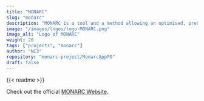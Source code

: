 ```yaml
---
title: "MONARC"
slug: "monarc"
description: "MONARC is a tool and a method allowing an optimised, precise and repeatable risk assessment."
image: "/images/logos/logo-MONARC.png"
image_alt: "Logo of MONARC"
weight: 20
tags: ["projects", "monarc"]
author: "NC3"
repository: "monarc-project/MonarcAppFO"
draft: false
---
```



{{< readme >}}

Check out the official [MONARC Website](https://www.monarc.lu).
